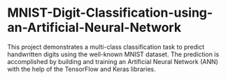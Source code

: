 # MNIST-Digit-Classification-using-an-Artificial-Neural-Network
This project demonstrates a multi-class classification task to predict handwritten digits using the well-known MNIST dataset. The prediction is accomplished by building and training an Artificial Neural Network (ANN) with the help of the TensorFlow and Keras libraries.
